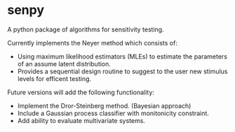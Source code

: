 # senpy
A python package of algorithms for sensitivity testing.

Currently implements the Neyer method which consists of:
  - Using maximum likelihood estimators (MLEs) to estimate the parameters of an assume latent distribution.
  - Provides a sequential design routine to suggest to the user new stimulus levels for efficent testing.
  
Future versions will add the following functionality: 
  - Implement the Dror-Steinberg method. (Bayesian approach)
  - Include a Gaussian process classifier with monitonicity constraint.
  - Add ability to evaluate multivariate systems. 
